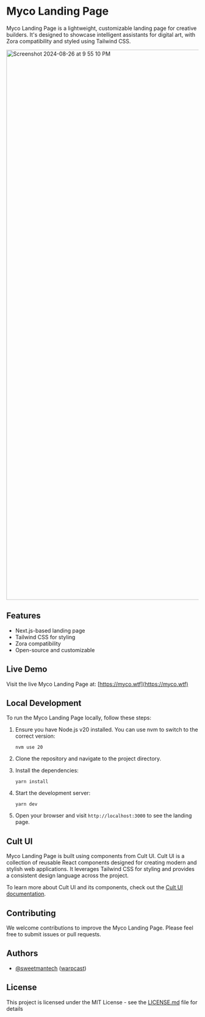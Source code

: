# Myco Landing Page

Myco Landing Page is a lightweight, customizable landing page for creative builders. It's designed to showcase intelligent assistants for digital art, with Zora compatibility and styled using Tailwind CSS.

<img width="1440" alt="Screenshot 2024-08-26 at 9 55 10 PM" src="https://github.com/user-attachments/assets/7033fa1c-14a4-4c97-beeb-343bc0e15d14">

## Features

- Next.js-based landing page
- Tailwind CSS for styling
- Zora compatibility
- Open-source and customizable

## Live Demo

Visit the live Myco Landing Page at: [https://myco.wtf](https://myco.wtf)

## Local Development

To run the Myco Landing Page locally, follow these steps:

1. Ensure you have Node.js v20 installed. You can use nvm to switch to the correct version:

   ```
   nvm use 20
   ```

2. Clone the repository and navigate to the project directory.

3. Install the dependencies:

   ```
   yarn install
   ```

4. Start the development server:

   ```
   yarn dev
   ```

5. Open your browser and visit `http://localhost:3000` to see the landing page.

## Cult UI

Myco Landing Page is built using components from Cult UI. Cult UI is a collection of reusable React components designed for creating modern and stylish web applications. It leverages Tailwind CSS for styling and provides a consistent design language across the project.

To learn more about Cult UI and its components, check out the [Cult UI documentation](https://docs.myco.wtf/docs/chat).

## Contributing

We welcome contributions to improve the Myco Landing Page. Please feel free to submit issues or pull requests.

## Authors

- [@sweetmantech](https://github.com/sweetmantech) ([warpcast](https://warpcast.com/sweetman-eth))

## License

This project is licensed under the MIT License - see the [LICENSE.md](LICENSE.md) file for details
